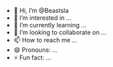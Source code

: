 - 👋 Hi, I’m @Beastsla
- 👀 I’m interested in ...
- 🌱 I’m currently learning ...
- 💞️ I’m looking to collaborate on ...
- 📫 How to reach me ...
- 😄 Pronouns: ...
- ⚡ Fun fact: ...

<!---
Beastsla/Beastsla is a ✨ special ✨ repository because its `README.md` (this file) appears on your GitHub profile.
You can click the Preview link to take a look at your changes.
--->
